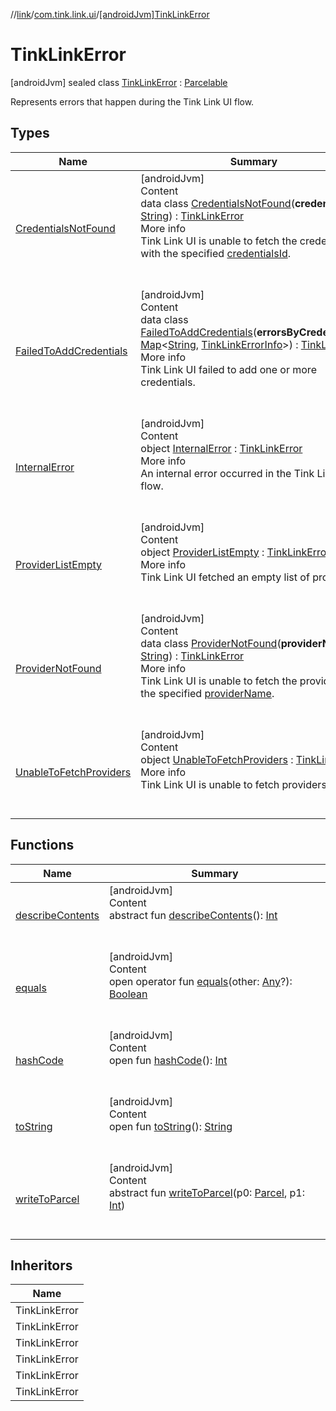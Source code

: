 //[link](../../index.md)/[com.tink.link.ui](../index.md)/[[androidJvm]TinkLinkError](index.md)



# TinkLinkError  
 [androidJvm] sealed class [TinkLinkError](index.md) : [Parcelable](https://developer.android.com/reference/kotlin/android/os/Parcelable.html)

Represents errors that happen during the Tink Link UI flow.

   


## Types  
  
|  Name|  Summary| 
|---|---|
| <a name="com.tink.link.ui/TinkLinkError.CredentialsNotFound///PointingToDeclaration/"></a>[CredentialsNotFound](-credentials-not-found/index.md)| <a name="com.tink.link.ui/TinkLinkError.CredentialsNotFound///PointingToDeclaration/"></a>[androidJvm]  <br>Content  <br>data class [CredentialsNotFound](-credentials-not-found/index.md)(**credentialsId**: [String](https://kotlinlang.org/api/latest/jvm/stdlib/kotlin/-string/index.html)) : [TinkLinkError](index.md)  <br>More info  <br>Tink Link UI is unable to fetch the credentials with the specified [credentialsId](-credentials-not-found/credentials-id.md).  <br><br><br>
| <a name="com.tink.link.ui/TinkLinkError.FailedToAddCredentials///PointingToDeclaration/"></a>[FailedToAddCredentials](-failed-to-add-credentials/index.md)| <a name="com.tink.link.ui/TinkLinkError.FailedToAddCredentials///PointingToDeclaration/"></a>[androidJvm]  <br>Content  <br>data class [FailedToAddCredentials](-failed-to-add-credentials/index.md)(**errorsByCredentialsId**: [Map](https://kotlinlang.org/api/latest/jvm/stdlib/kotlin.collections/-map/index.html)<[String](https://kotlinlang.org/api/latest/jvm/stdlib/kotlin/-string/index.html), [TinkLinkErrorInfo](../[android-jvm]-tink-link-error-info/index.md)>) : [TinkLinkError](index.md)  <br>More info  <br>Tink Link UI failed to add one or more credentials.  <br><br><br>
| <a name="com.tink.link.ui/TinkLinkError.InternalError///PointingToDeclaration/"></a>[InternalError](-internal-error/index.md)| <a name="com.tink.link.ui/TinkLinkError.InternalError///PointingToDeclaration/"></a>[androidJvm]  <br>Content  <br>object [InternalError](-internal-error/index.md) : [TinkLinkError](index.md)  <br>More info  <br>An internal error occurred in the Tink Link UI flow.  <br><br><br>
| <a name="com.tink.link.ui/TinkLinkError.ProviderListEmpty///PointingToDeclaration/"></a>[ProviderListEmpty](-provider-list-empty/index.md)| <a name="com.tink.link.ui/TinkLinkError.ProviderListEmpty///PointingToDeclaration/"></a>[androidJvm]  <br>Content  <br>object [ProviderListEmpty](-provider-list-empty/index.md) : [TinkLinkError](index.md)  <br>More info  <br>Tink Link UI fetched an empty list of providers  <br><br><br>
| <a name="com.tink.link.ui/TinkLinkError.ProviderNotFound///PointingToDeclaration/"></a>[ProviderNotFound](-provider-not-found/index.md)| <a name="com.tink.link.ui/TinkLinkError.ProviderNotFound///PointingToDeclaration/"></a>[androidJvm]  <br>Content  <br>data class [ProviderNotFound](-provider-not-found/index.md)(**providerName**: [String](https://kotlinlang.org/api/latest/jvm/stdlib/kotlin/-string/index.html)) : [TinkLinkError](index.md)  <br>More info  <br>Tink Link UI is unable to fetch the provider with the specified [providerName](-provider-not-found/provider-name.md).  <br><br><br>
| <a name="com.tink.link.ui/TinkLinkError.UnableToFetchProviders///PointingToDeclaration/"></a>[UnableToFetchProviders](-unable-to-fetch-providers/index.md)| <a name="com.tink.link.ui/TinkLinkError.UnableToFetchProviders///PointingToDeclaration/"></a>[androidJvm]  <br>Content  <br>object [UnableToFetchProviders](-unable-to-fetch-providers/index.md) : [TinkLinkError](index.md)  <br>More info  <br>Tink Link UI is unable to fetch providers.  <br><br><br>


## Functions  
  
|  Name|  Summary| 
|---|---|
| <a name="android.os/Parcelable/describeContents/#/PointingToDeclaration/"></a>[describeContents](../../com.tink.service.provider/[android-jvm]-provider-filter/index.md#%5Bandroid.os%2FParcelable%2FdescribeContents%2F%23%2FPointingToDeclaration%2F%5D%2FFunctions%2F1854938400)| <a name="android.os/Parcelable/describeContents/#/PointingToDeclaration/"></a>[androidJvm]  <br>Content  <br>abstract fun [describeContents](../../com.tink.service.provider/[android-jvm]-provider-filter/index.md#%5Bandroid.os%2FParcelable%2FdescribeContents%2F%23%2FPointingToDeclaration%2F%5D%2FFunctions%2F1854938400)(): [Int](https://kotlinlang.org/api/latest/jvm/stdlib/kotlin/-int/index.html)  <br><br><br>
| <a name="kotlin/Any/equals/#kotlin.Any?/PointingToDeclaration/"></a>[equals](../../com.tink.service.user/[android-jvm]-user-profile-service-impl/index.md#%5Bkotlin%2FAny%2Fequals%2F%23kotlin.Any%3F%2FPointingToDeclaration%2F%5D%2FFunctions%2F1854938400)| <a name="kotlin/Any/equals/#kotlin.Any?/PointingToDeclaration/"></a>[androidJvm]  <br>Content  <br>open operator fun [equals](../../com.tink.service.user/[android-jvm]-user-profile-service-impl/index.md#%5Bkotlin%2FAny%2Fequals%2F%23kotlin.Any%3F%2FPointingToDeclaration%2F%5D%2FFunctions%2F1854938400)(other: [Any](https://kotlinlang.org/api/latest/jvm/stdlib/kotlin/-any/index.html)?): [Boolean](https://kotlinlang.org/api/latest/jvm/stdlib/kotlin/-boolean/index.html)  <br><br><br>
| <a name="kotlin/Any/hashCode/#/PointingToDeclaration/"></a>[hashCode](../../com.tink.service.user/[android-jvm]-user-profile-service-impl/index.md#%5Bkotlin%2FAny%2FhashCode%2F%23%2FPointingToDeclaration%2F%5D%2FFunctions%2F1854938400)| <a name="kotlin/Any/hashCode/#/PointingToDeclaration/"></a>[androidJvm]  <br>Content  <br>open fun [hashCode](../../com.tink.service.user/[android-jvm]-user-profile-service-impl/index.md#%5Bkotlin%2FAny%2FhashCode%2F%23%2FPointingToDeclaration%2F%5D%2FFunctions%2F1854938400)(): [Int](https://kotlinlang.org/api/latest/jvm/stdlib/kotlin/-int/index.html)  <br><br><br>
| <a name="kotlin/Any/toString/#/PointingToDeclaration/"></a>[toString](../../com.tink.service.user/[android-jvm]-user-profile-service-impl/index.md#%5Bkotlin%2FAny%2FtoString%2F%23%2FPointingToDeclaration%2F%5D%2FFunctions%2F1854938400)| <a name="kotlin/Any/toString/#/PointingToDeclaration/"></a>[androidJvm]  <br>Content  <br>open fun [toString](../../com.tink.service.user/[android-jvm]-user-profile-service-impl/index.md#%5Bkotlin%2FAny%2FtoString%2F%23%2FPointingToDeclaration%2F%5D%2FFunctions%2F1854938400)(): [String](https://kotlinlang.org/api/latest/jvm/stdlib/kotlin/-string/index.html)  <br><br><br>
| <a name="android.os/Parcelable/writeToParcel/#android.os.Parcel#kotlin.Int/PointingToDeclaration/"></a>[writeToParcel](../../com.tink.service.provider/[android-jvm]-provider-filter/index.md#%5Bandroid.os%2FParcelable%2FwriteToParcel%2F%23android.os.Parcel%23kotlin.Int%2FPointingToDeclaration%2F%5D%2FFunctions%2F1854938400)| <a name="android.os/Parcelable/writeToParcel/#android.os.Parcel#kotlin.Int/PointingToDeclaration/"></a>[androidJvm]  <br>Content  <br>abstract fun [writeToParcel](../../com.tink.service.provider/[android-jvm]-provider-filter/index.md#%5Bandroid.os%2FParcelable%2FwriteToParcel%2F%23android.os.Parcel%23kotlin.Int%2FPointingToDeclaration%2F%5D%2FFunctions%2F1854938400)(p0: [Parcel](https://developer.android.com/reference/kotlin/android/os/Parcel.html), p1: [Int](https://kotlinlang.org/api/latest/jvm/stdlib/kotlin/-int/index.html))  <br><br><br>


## Inheritors  
  
|  Name| 
|---|
| <a name="com.tink.link.ui/TinkLinkError.UnableToFetchProviders///PointingToDeclaration/"></a>TinkLinkError
| <a name="com.tink.link.ui/TinkLinkError.ProviderNotFound///PointingToDeclaration/"></a>TinkLinkError
| <a name="com.tink.link.ui/TinkLinkError.ProviderListEmpty///PointingToDeclaration/"></a>TinkLinkError
| <a name="com.tink.link.ui/TinkLinkError.CredentialsNotFound///PointingToDeclaration/"></a>TinkLinkError
| <a name="com.tink.link.ui/TinkLinkError.FailedToAddCredentials///PointingToDeclaration/"></a>TinkLinkError
| <a name="com.tink.link.ui/TinkLinkError.InternalError///PointingToDeclaration/"></a>TinkLinkError


